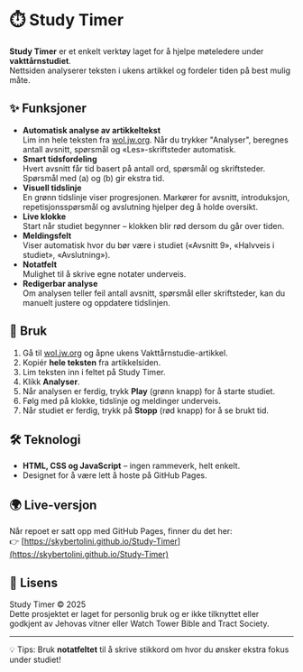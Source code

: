 # ⏱️ Study Timer

**Study Timer** er et enkelt verktøy laget for å hjelpe møteledere under **vakttårnstudiet**.  
Nettsiden analyserer teksten i ukens artikkel og fordeler tiden på best mulig måte.

## ✨ Funksjoner
- **Automatisk analyse av artikkeltekst**  
  Lim inn hele teksten fra [wol.jw.org](https://wol.jw.org). Når du trykker "Analyser", beregnes antall avsnitt, spørsmål og «Les»-skriftsteder automatisk.
- **Smart tidsfordeling**  
  Hvert avsnitt får tid basert på antall ord, spørsmål og skriftsteder.  
  Spørsmål med (a) og (b) gir ekstra tid.
- **Visuell tidslinje**  
  En grønn tidslinje viser progresjonen. Markører for avsnitt, introduksjon, repetisjonsspørsmål og avslutning hjelper deg å holde oversikt.
- **Live klokke**  
  Start når studiet begynner – klokken blir rød dersom du går over tiden.
- **Meldingsfelt**  
  Viser automatisk hvor du bør være i studiet («Avsnitt 9», «Halvveis i studiet», «Avslutning»).
- **Notatfelt**  
  Mulighet til å skrive egne notater underveis.
- **Redigerbar analyse**  
  Om analysen teller feil antall avsnitt, spørsmål eller skriftsteder, kan du manuelt justere og oppdatere tidslinjen.

## 🚀 Bruk
1. Gå til [wol.jw.org](https://wol.jw.org) og åpne ukens Vakttårnstudie-artikkel.  
2. Kopiér **hele teksten** fra artikkelsiden.  
3. Lim teksten inn i feltet på Study Timer.  
4. Klikk **Analyser**.  
5. Når analysen er ferdig, trykk **Play** (grønn knapp) for å starte studiet.  
6. Følg med på klokke, tidslinje og meldinger underveis.  
7. Når studiet er ferdig, trykk på **Stopp** (rød knapp) for å se brukt tid.

## 🛠️ Teknologi
- **HTML, CSS og JavaScript** – ingen rammeverk, helt enkelt.  
- Designet for å være lett å hoste på GitHub Pages.

## 🌍 Live-versjon
Når repoet er satt opp med GitHub Pages, finner du det her:  
👉 [https://skybertolini.github.io/Study-Timer](https://skybertolini.github.io/Study-Timer)

## 📜 Lisens
Study Timer © 2025  
Dette prosjektet er laget for personlig bruk og er ikke tilknyttet eller godkjent av Jehovas vitner eller Watch Tower Bible and Tract Society.

---
💡 Tips: Bruk **notatfeltet** til å skrive stikkord om hvor du ønsker ekstra fokus under studiet!
